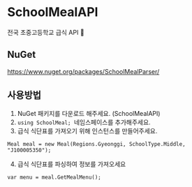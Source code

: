 # SchoolMealAPI
전국 초중고등학교 급식 API :meat_on_bone:  

## NuGet
https://www.nuget.org/packages/SchoolMealParser/

## 사용방법
1. NuGet 패키지를 다운로드 해주세요. (SchoolMealAPI)
2.  `using SchoolMeal; `네임스페이스를 추가해주세요.
3. 급식 식단표를 가져오기 위해 인스턴스를 만들어주세요.
```{.cs}
Meal meal = new Meal(Regions.Gyeonggi, SchoolType.Middle, "J100005350");
```
4. 급식 식단표를 파싱하여 정보를 가져오세요
```{.cs}
var menu = meal.GetMealMenu();
```
